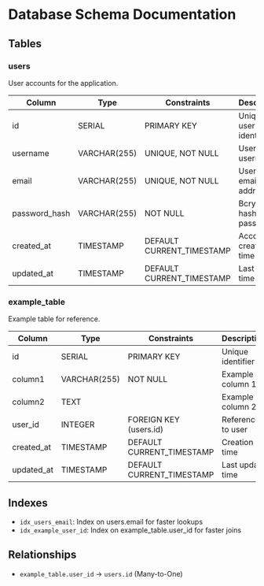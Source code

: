 # Database Schema Documentation

## Tables

### users
User accounts for the application.

| Column | Type | Constraints | Description |
|--------|------|-------------|-------------|
| id | SERIAL | PRIMARY KEY | Unique user identifier |
| username | VARCHAR(255) | UNIQUE, NOT NULL | User's username |
| email | VARCHAR(255) | UNIQUE, NOT NULL | User's email address |
| password_hash | VARCHAR(255) | NOT NULL | Bcrypt hashed password |
| created_at | TIMESTAMP | DEFAULT CURRENT_TIMESTAMP | Account creation time |
| updated_at | TIMESTAMP | DEFAULT CURRENT_TIMESTAMP | Last update time |

### example_table
Example table for reference.

| Column | Type | Constraints | Description |
|--------|------|-------------|-------------|
| id | SERIAL | PRIMARY KEY | Unique identifier |
| column1 | VARCHAR(255) | NOT NULL | Example column 1 |
| column2 | TEXT | | Example column 2 |
| user_id | INTEGER | FOREIGN KEY (users.id) | Reference to user |
| created_at | TIMESTAMP | DEFAULT CURRENT_TIMESTAMP | Creation time |
| updated_at | TIMESTAMP | DEFAULT CURRENT_TIMESTAMP | Last update time |

## Indexes

- `idx_users_email`: Index on users.email for faster lookups
- `idx_example_user_id`: Index on example_table.user_id for faster joins

## Relationships

- `example_table.user_id` -> `users.id` (Many-to-One)
